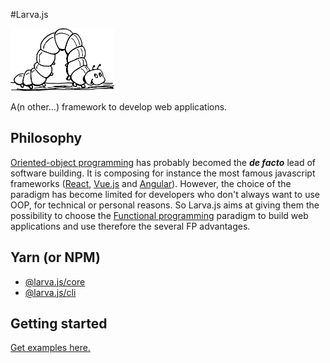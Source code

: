 #Larva.js

<img height="100px" src="./docs/larva.js-logo.png">

A(n other...) framework to develop web applications.

## Philosophy

[Oriented-object programming](https://en.wikipedia.org/wiki/Object-oriented_programming) has probably becomed the **_de facto_** lead of software building. It is composing for instance the most famous javascript frameworks ([React](https://reactjs.org), [Vue.js](https://vuejs.org/) and [Angular](https://angular.io)). However, the choice of the paradigm has become limited for developers who don't always want to use OOP, for technical or personal reasons. So Larva.js aims at giving them the possibility to choose the [Functional programming](https://en.wikipedia.org/wiki/Functional_programming) paradigm to build web applications and use therefore the several FP advantages.

## Yarn (or NPM)

- [@larva.js/core](https://classic.yarnpkg.com/en/package/@larva.js/core)
- [@larva.js/cli](https://classic.yarnpkg.com/en/package/@larva.js/cli)

## Getting started

[Get examples here.](https://github.com/yannickdebree/larva.js/tree/master/integrations)
